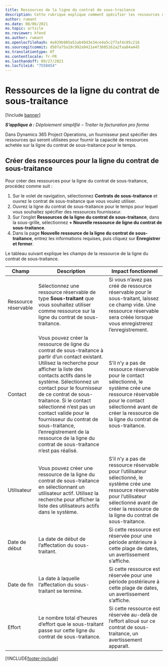 ```yaml
---
title: Ressources de la ligne du contrat de sous-traitance
description: Cette rubrique explique comment spécifier les ressources dédiées, fournies par le fournisseur pour une ligne du contrat de sous-traitance spécifique pour le temps.
author: rumant
ms.date: 08/06/2021
ms.topic: article
ms.reviewer: kfend
ms.author: rumant
ms.openlocfilehash: 4a929b985a51ab49d3e34ce4a5c277af4c05c216
ms.sourcegitcommit: d507a75a19c992a9421e4f3605162a2faa84a445
ms.translationtype: HT
ms.contentlocale: fr-FR
ms.lasthandoff: 09/27/2021
ms.locfileid: "7558454"
---
```

# <a name="subcontract-line-resources"></a>Ressources de la ligne du contrat de sous-traitance

[!include [banner](../../includes/dataverse-preview.md)]

_**S’applique à :** Déploiement simplifié – Traiter la facturation pro forma_

Dans Dynamics 365 Project Operations, un fournisseur peut spécifier des ressources qui seront utilisées pour fournir la capacité de ressources achetée sur la ligne du contrat de sous-traitance pour le temps.

## <a name="create-subcontract-line-resources"></a>Créer des ressources pour la ligne du contrat de sous-traitance

Pour créer des ressources pour la ligne du contrat de sous-traitance, procédez comme suit :

1. Sur le volet de navigation, sélectionnez **Contrats de sous-traitance** et ouvrez le contrat de sous-traitance que vous voulez utiliser.
2. Ouvrez la ligne du contrat de sous-traitance pour le temps pour lequel vous souhaitez spécifier des ressources fournisseur.
3. Sur l’onglet **Ressources de la ligne du contrat de sous-traitance**, dans la sous-grille, sélectionnez **+ Nouvelle ressource de ligne du contrat de sous-traitance**.
4. Dans la page **Nouvelle ressource de la ligne du contrat de sous-traitance**, entrez les informations requises, puis cliquez sur **Enregistrer et fermer**.

Le tableau suivant explique les champs de la ressource de la ligne du contrat de sous-traitance.

| Champ | Description | Impact fonctionnel |
| ----- | ----------- | ----------------- |
| Ressource réservable | Sélectionnez une ressource réservable de type **Sous-traitant** que vous souhaitez utiliser comme ressource sur la ligne du contrat de sous-traitance.| Si vous n’avez pas créé de ressource réservable pour le sous-traitant, laissez ce champ vide. Une ressource réservable sera créée lorsque vous enregistrerez l’enregistrement.  |
| Contact | Vous pouvez créer la ressource de ligne du contrat de sous-traitance à partir d’un contact existant. Utilisez la recherche pour afficher la liste des contacts actifs dans le système. Sélectionnez un contact pour le fournisseur de ce contrat de sous-traitance. Si le contact sélectionné n’est pas un contact valide pour le fournisseur du contrat de sous-traitance, l’enregistrement de la ressource de la ligne du contrat de sous-traitance n’est pas réalisé.| S’il n’y a pas de ressource réservable pour le contact sélectionné, le système crée une ressource réservable pour le contact sélectionné avant de créer la ressource de la ligne du contrat de sous-traitance. |
| Utilisateur | Vous pouvez créer une ressource de la ligne du contrat de sous-traitance en sélectionnant un utilisateur actif. Utilisez la recherche pour afficher la liste des utilisateurs actifs dans le système.| S’il n’y a pas de ressource réservable pour l’utilisateur sélectionné, le système crée une ressource réservable pour l’utilisateur sélectionné avant de créer la ressource de la ligne du contrat de sous-traitance. |
| Date de début | La date de début de l’affectation du sous-traitant.| Si cette ressource est réservée pour une période antérieure à cette plage de dates, un avertissement s’affiche. |
| Date de fin | La date à laquelle l’affectation du sous-traitant se termine.| Si cette ressource est réservée pour une période postérieure à cette plage de dates, un avertissement s’affiche. |
| Effort | Le nombre total d’heures d’effort que le sous-traitant passe sur cette ligne du contrat de sous-traitance.| Si cette ressource est réservée au-delà de l’effort alloué sur ce contrat de sous-traitance, un avertissement apparaît. |


[!INCLUDE[footer-include](../../includes/footer-banner.md)]
